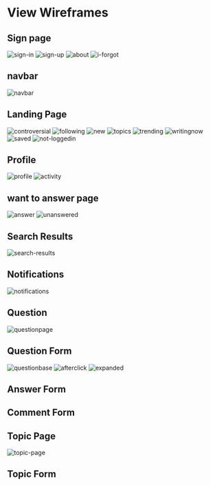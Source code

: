 # View Wireframes

## Sign page

![sign-in]
![sign-up]
![about]
![i-forgot]

## navbar
![navbar]

## Landing Page
![controversial]
![following]
![new]
![topics]
![trending]
![writingnow]
![saved]
![not-loggedin]

## Profile
![profile]
![activity]

## want to answer page
![answer]
![unanswered]

## Search Results
![search-results]

## Notifications
![notifications]

## Question
![questionpage]

## Question Form
![questionbase]
![afterclick]
![expanded]

## Answer Form

## Comment Form

## Topic Page
![topic-page]

## Topic Form

[notifications]: ./wireframes/notifications.png
[sign-in]: ./wireframes/signin.png
[sign-up]: ./wireframes/signup.png
[about]: ./wireframes/about.png
[i-forgot]: ./wireframes/iforgot.png
[controversial]: ./wireframes/controversial.png
[following]: ./wireframes/following.png
[new]: ./wireframes/new.png
[topics]: ./wireframes/topics.png
[trending]: ./wireframes/trending.png
[writingnow]: ./wireframes/writingnow.png
[saved]: ./wireframes/saved.png
[not-loggedin]: ./wireframes/notloggedin.png
[profile]: ./wireframes/profile.png
[activity]: ./wireframes/profileactivity.png
[questionbase]: ./wireframes/question.png
[afterclick]: ./wireframes/questionclick.png
[expanded]: ./wireframes/expandedquestion.png
[navbar]: ./wireframes/navbar.png
[answer]: ./wireframes/answer.png
[unanswered]: ./wireframes/answerunanswered.png
[search-results]: ./wireframes/search.png
[questionpage]: ./wireframes/questionpage.png
[topic-page]: ./wireframes/topic.png
